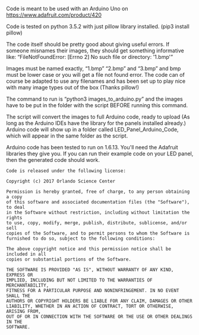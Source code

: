 Code is meant to be used with an Arduino Uno on https://www.adafruit.com/product/420

Code is tested on python 3.5.2 with just pillow library installed. (pip3 install pillow)

The code itself should be pretty good about giving useful errors. If someone misnames their images, they should get something informative like: “FileNotFoundError: [Errno 2] No such file or directory: '1.bmp'”

Images must be named exactly, “1.bmp” “2.bmp” and “3.bmp” and bmp must be lower case or you will get a file not found error. The code can of course be adapted to use any filenames and has been set up to play nice with many image types out of the box (Thanks pillow!)

The command to run is “python3 images_to_arduino.py” and the images have to be put in the folder with the script BEFORE running this command.

The script will convert the images to full Arduino code, ready to upload (As long as the Arduino IDEs have the library for the panels installed already.) Arduino code will show up in a folder called LED_Panel_Arduino_Code, which will appear in the same folder as the script.

Arduino code has been tested to run on 1.6.13. You'll need the Adafruit libraries they give you. If you can run their example code on your LED panel, then the generated code should work.


```
Code is released under the following license:

Copyright (c) 2017 Orlando Science Center

Permission is hereby granted, free of charge, to any person obtaining a copy
of this software and associated documentation files (the "Software"), to deal
in the Software without restriction, including without limitation the rights
to use, copy, modify, merge, publish, distribute, sublicense, and/or sell
copies of the Software, and to permit persons to whom the Software is
furnished to do so, subject to the following conditions:

The above copyright notice and this permission notice shall be included in all
copies or substantial portions of the Software.

THE SOFTWARE IS PROVIDED "AS IS", WITHOUT WARRANTY OF ANY KIND, EXPRESS OR
IMPLIED, INCLUDING BUT NOT LIMITED TO THE WARRANTIES OF MERCHANTABILITY,
FITNESS FOR A PARTICULAR PURPOSE AND NONINFRINGEMENT. IN NO EVENT SHALL THE
AUTHORS OR COPYRIGHT HOLDERS BE LIABLE FOR ANY CLAIM, DAMAGES OR OTHER
LIABILITY, WHETHER IN AN ACTION OF CONTRACT, TORT OR OTHERWISE, ARISING FROM,
OUT OF OR IN CONNECTION WITH THE SOFTWARE OR THE USE OR OTHER DEALINGS IN THE
SOFTWARE.
```
